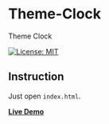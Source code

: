 # Theme-Clock
Theme Clock

[![License: MIT](https://img.shields.io/badge/License-MIT-yellow.svg)](https://opensource.org/licenses/MIT)

## Instruction
Just open `index.html`.

**[Live Demo](https://capwan.github.io/Theme-Clock/)**
